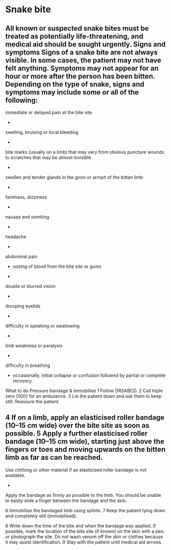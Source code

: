 ﻿# Snake bite 


All known or suspected snake bites must be treated as potentially life-threatening, and medical aid should be sought urgently. 
Signs and symptoms 
Signs of a snake bite are not always visible. In some cases, the patient may not have felt anything. Symptoms may not appear for an hour or more after the person has been bitten. 
Depending on the type of snake, signs and symptoms may include some or all of the following: 
- 
immediate or delayed pain at the bite site 

- 
swelling, bruising or local bleeding 

- 
bite marks (usually on a limb) that may vary from obvious puncture wounds to scratches that may be almost invisible 

- 
swollen and tender glands in the groin or armpit of the bitten limb 

- 
faintness, dizziness 

- 
nausea and vomiting 

- 
headache 

- 
abdominal pain 

- oozing of blood from the bite site or gums 

- 
double or blurred vision 

- 
drooping eyelids 

- 
difficulty in speaking or swallowing 

- 
limb weakness or paralysis 

- 
difficulty in breathing 


- occasionally, initial collapse or confusion followed by partial or complete recovery. 

What to do Pressure bandage & immobilise 
1 Follow DRSABCD. 2 Call triple zero (000) for an ambulance. 3 Lie the patient down and ask them to keep still. 
Reassure the patient. 

4 If on a limb, apply an elasticised roller bandage (10–15 cm wide) over the bite site as soon as possible. 
5 Apply a further elasticised roller bandage (10–15 cm wide), starting just above the fingers or toes and moving upwards on the bitten limb as far as can be reached. 
- 
Use clothing or other material if an elasticised roller bandage is not available. 

- 
Apply the bandage as firmly as possible to the limb. You should be unable to easily slide a finger between the bandage and the skin. 



6 Immobilise the bandaged limb using splints. 
7 Keep the patient lying down and completely still (immobilised). 


8 Write down the time of the bite and when the bandage was applied. If possible, mark the location of the bite site (if known) on the skin with a pen, or photograph the site. Do not wash venom off the skin or clothes because it may assist identification. 
9 Stay with the patient until medical aid arrives. 



